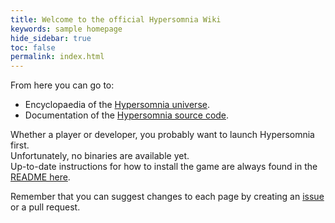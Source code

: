 ```yaml
---
title: Welcome to the official Hypersomnia Wiki
keywords: sample homepage
hide_sidebar: true
toc: false
permalink: index.html
---
```


From here you can go to:
- Encyclopaedia of the [Hypersomnia universe](universe).
- Documentation of the [Hypersomnia source code](docs).

Whether a player or developer, you probably want to launch Hypersomnia first.  
Unfortunately, no binaries are available yet.  
Up-to-date instructions for how to install the game are always found in the [README here](https://github.com/TeamHypersomnia/Hypersomnia#how-to-build).

Remember that you can suggest changes to each page by creating an [issue](https://github.com/TeamHypersomnia/Hypersomnia/issues) or a pull request.



